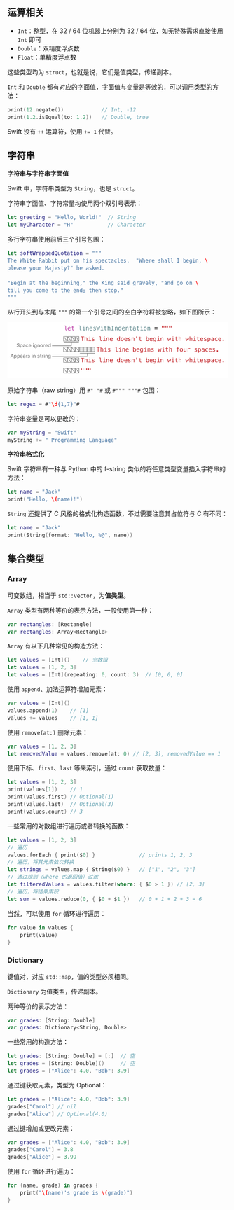 ## 运算相关

- `Int`：整型，在 32 / 64 位机器上分别为 32 / 64 位，如无特殊需求直接使用 `Int` 即可
- `Double`：双精度浮点数
- `Float`：单精度浮点数

这些类型均为 `struct`，也就是说，它们是值类型，传递副本。

`Int` 和 `Double` 都有对应的字面值，字面值与变量是等效的，可以调用类型的方法：

```swift
print(12.negate())            // Int, -12
print(1.2.isEqual(to: 1.2))   // Double, true
```

Swift 没有 `++` 运算符，使用 `+= 1` 代替。

## 字符串

**字符串与字符串字面值**

Swift 中，字符串类型为 `String`，也是 `struct`。

字符串字面值、字符常量均使用两个双引号表示：

```swift
let greeting = "Hello, World!"  // String
let myCharacter = "H"           // Character
```

多行字符串使用前后三个引号包围：

```swift
let softWrappedQuotation = """
The White Rabbit put on his spectacles.  "Where shall I begin, \
please your Majesty?" he asked.

"Begin at the beginning," the King said gravely, "and go on \
till you come to the end; then stop."
"""
```

从行开头到与末尾 `"""` 的第一个引号之间的空白字符将被忽略，如下图所示：

![](../../static/languages/swift/multiline-string.png)

原始字符串（raw string）用 `#" "#` 或 `#""" """#` 包围：

```swift
let regex = #"\d{1,7}"#
```

字符串变量是可以更改的：

```swift
var myString = "Swift"
myString += " Programming Language"
```

**字符串格式化**

Swift 字符串有一种与 Python 中的 f-string 类似的将任意类型变量插入字符串的方法：

```swift
let name = "Jack"
print("Hello, \(name)!")
```

`String` 还提供了 C 风格的格式化构造函数，不过需要注意其占位符与 C 有不同：

```swift
let name = "Jack"
print(String(format: "Hello, %@", name))
```

## 集合类型

### Array

可变数组，相当于 `std::vector`，为**值类型**。

`Array` 类型有两种等价的表示方法，一般使用第一种：

```swift
var rectangles: [Rectangle]
var rectangles: Array<Rectangle>
```

`Array` 有以下几种常见的构造方法：

```swift
let values = [Int]()    // 空数组
let values = [1, 2, 3]
let values = [Int](repeating: 0, count: 3)  // [0, 0, 0]
```

使用 `append`、加法运算符增加元素：

```swift
var values = [Int]()
values.append(1)    // [1]
values += values    // [1, 1]
```

使用 `remove(at:)` 删除元素：

```swift
var values = [1, 2, 3]
let removedValue = values.remove(at: 0) // [2, 3], removedValue == 1
```

使用下标、`first`、`last` 等来索引，通过 `count` 获取数量：

```swift
let values = [1, 2, 3]
print(values[1])    // 1
print(values.first) // Optional(1)
print(values.last)  // Optional(3)
print(values.count) // 3
```

一些常用的对数组进行遍历或者转换的函数：

```swift
let values = [1, 2, 3]
// 遍历
values.forEach { print($0) }              // prints 1, 2, 3
// 遍历，将其元素依次转换
let strings = values.map { String($0) }   // ["1", "2", "3"]
// 通过规则（where 的返回值）过滤
let filteredValues = values.filter(where: { $0 > 1 }) // [2, 3]
// 遍历，将结果累积
let sum = values.reduce(0, { $0 + $1 })   // 0 + 1 + 2 + 3 = 6
```

当然，可以使用 `for` 循环进行遍历：

```swift
for value in values {
    print(value)
}
```

### Dictionary

键值对，对应 `std::map`，值的类型必须相同。

`Dictionary` 为值类型，传递副本。

两种等价的表示方法：

```swift
var grades: [String: Double]
var grades: Dictionary<String, Double>
```

一些常用的构造方法：

```swift
let grades: [String: Double] = [:]  // 空
let grades = [String: Double]()     // 空
let grades = ["Alice": 4.0, "Bob": 3.9]
```

通过键获取元素，类型为 Optional：

```swift
let grades = ["Alice": 4.0, "Bob": 3.9]
grades["Carol"] // nil
grades["Alice"] // Optional(4.0)
```

通过键增加或更改元素：

```swift
var grades = ["Alice": 4.0, "Bob": 3.9]
grades["Carol"] = 3.8
grades["Alice"] = 3.99
```

使用 `for` 循环进行遍历：

```swift
for (name, grade) in grades {
    print("\(name)'s grade is \(grade)")
}
```